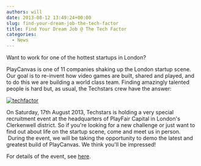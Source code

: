 ```yaml
---
authors: will
date: 2013-08-12 13:49:24+00:00
slug: find-your-dream-job-the-tech-factor
title: Find Your Dream Job @ The Tech Factor
categories:
  - News
---
```


Want to work for one of the hottest startups in London?

PlayCanvas is one of 11 companies shaking up the London startup scene. Our goal is to re-invent how video games are built, shared and played, and to do this we are building a world class team. Finding amazingly talented people is hard but, as usual, the Techstars crew have the answer:

[![techfactor](/img/techfactor.jpg)](/img/techfactor.jpg)

On Saturday, 17th August 2013, Techstars is holding a very special recruitment event at the headquarters of PlayFair Capital in London's Clerkenwell district. So if you're looking for a new challenge or just want to find out about life on the startup scene, come and meet us in person.  During the event, we will be taking the opportunity to demo the latest and greatest build of PlayCanvas. We think you'll be impressed!

For details of the event, see [here](http://techfactor.splashthat.com/).
